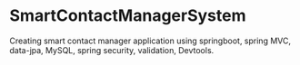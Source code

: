 # SmartContactManagerSystem
Creating smart contact manager application using springboot, spring MVC, data-jpa, MySQL, spring security, validation, Devtools.
